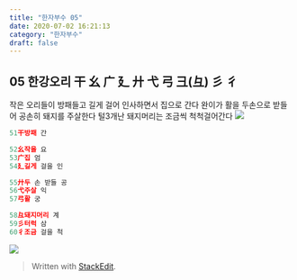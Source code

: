 ```yaml
---
title: "한자부수 05"
date: 2020-07-02 16:21:13
category: "한자부수"
draft: false
---
```

## 05 한강오리 干 幺 广 廴 廾 弋 弓 彐(彑) 彡 彳
작은 오리들이  방패들고 길게 걸어 인사하면서  집으로 간다
완이가  활을 두손으로 받들어  공손히  돼지를 주살한다
털3개난 돼지머리는 조금씩 척척걸어간다
![](https://i.ibb.co/7gk0RDQ/image.png)
```js
51干방패 간

52幺작을 요
53广집 엄
54廴길게 걸을 인

55廾두 손 받들 공
56弋주살 익
57弓활 궁

58彑돼지머리 계
59彡터럭 삼
60彳조금 걸을 척
```

![](https://i.ibb.co/410CyRQ/2020-07-03-2-39-13.png )

> Written with [StackEdit](https://stackedit.io/).
<!--stackedit_data:
eyJoaXN0b3J5IjpbLTk5NjQyOTQ0Niw1ODQxODAwODMsLTE0Nz
A2MjgyMTAsMTg0NjAwNDMwMV19
-->